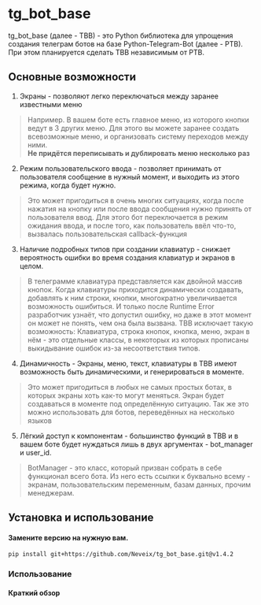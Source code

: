 # tg_bot_base
tg_bot_base (далее - TBB) - это Python библиотека для упрощения создания телеграм ботов на базе Python-Telegram-Bot (далее - PTB).
При этом планируется сделать TBB независимым от PTB.

## Основные возможности
1. Экраны - позволяют легко переключаться между заранее известными меню
> Например. В вашем боте есть главное меню, из которого кнопки ведут в 3 других меню.
> Для этого вы можете заранее создать всевозможные меню, и организовать систему переходов между ними.  
> **Не придётся переписывать и дублировать меню несколько раз**

2. Режим пользовательского ввода - позволяет принимать от пользователя сообщение в нужный момент, и выходить из этого режима, когда будет нужно.
> Это может пригодиться в очень многих ситуациях, когда после нажатия на кнопку или после ввода сообщения нужно принять от пользователя ввод.
> Для этого бот переключается в режим ожидания ввода, и после того, как пользователь ввёл что-то, вызвалась пользовательская callback-функция

3. Наличие подробных типов при создании клавиатур - снижает вероятность ошибки во время создания клавиатур и экранов в целом.
> В телеграмме клавиатура представляется как двойной массив кнопок. Когда клавиатуры приходится динамически создавать, добавлять к ним строки,
> кнопки, многократно увеличивается возможность ошибиться. И только после Runtime Error разработчик узнаёт, что допустил ошибку, но даже в этот момент он может не понять, чем она была вызвана.
TBB исключает такую возможность: Клавиатура, строка кнопок, кнопка, меню, экран в нём - это отдельные классы, в некоторых из которых прописаны выкидывание ошибок из-за несоответствия типов.

4. Динамичность - Экраны, меню, текст, клавиатуры в TBB имеют возможность быть динамическими, и генерироваться в моменте.
> Это может пригодиться в любых не самых простых ботах, в которых экраны хоть как-то могут меняться. Экран будет создаваться в моменте под определённую ситуацию.
> Так же это можно использовать для ботов, переведённых на несколько языков

5. Лёгкий доступ к компонентам - большинство функций в TBB и в вашем боте будет нуждаться лишь в двух аргументах - bot_manager и user_id.
> BotManager - это класс, который призван собрать в себе функционал всего бота. Из него есть ссылки к буквально всему - экранам, пользовательским переменным, базам данных,
> прочим менеджерам.
## Установка и использование
#### Замените версию на нужную вам.
`pip install git+https://github.com/Neveix/tg_bot_base.git@v1.4.2`

### Использование
#### Краткий обзор















